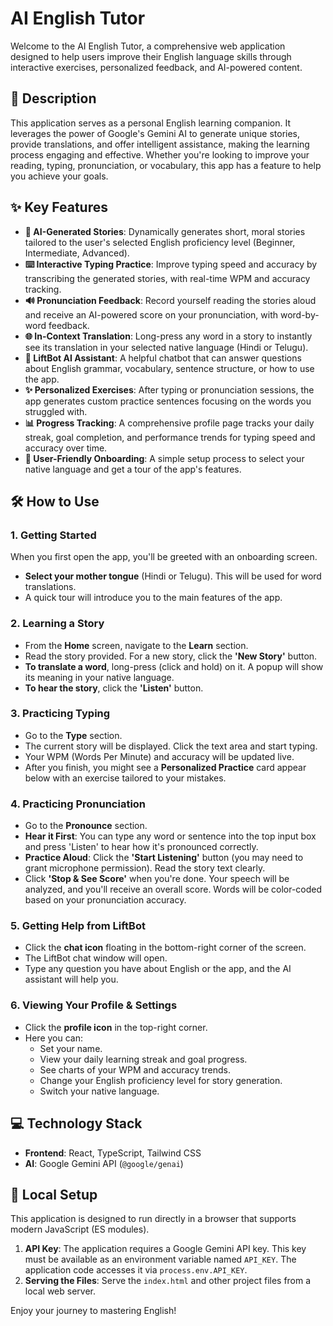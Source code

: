 # AI English Tutor

Welcome to the AI English Tutor, a comprehensive web application designed to help users improve their English language skills through interactive exercises, personalized feedback, and AI-powered content.

## 🚀 Description

This application serves as a personal English learning companion. It leverages the power of Google's Gemini AI to generate unique stories, provide translations, and offer intelligent assistance, making the learning process engaging and effective. Whether you're looking to improve your reading, typing, pronunciation, or vocabulary, this app has a feature to help you achieve your goals.

## ✨ Key Features

- **📖 AI-Generated Stories**: Dynamically generates short, moral stories tailored to the user's selected English proficiency level (Beginner, Intermediate, Advanced).
- **⌨️ Interactive Typing Practice**: Improve typing speed and accuracy by transcribing the generated stories, with real-time WPM and accuracy tracking.
- **🔊 Pronunciation Feedback**: Record yourself reading the stories aloud and receive an AI-powered score on your pronunciation, with word-by-word feedback.
- **🌐 In-Context Translation**: Long-press any word in a story to instantly see its translation in your selected native language (Hindi or Telugu).
- **🤖 LiftBot AI Assistant**: A helpful chatbot that can answer questions about English grammar, vocabulary, sentence structure, or how to use the app.
- **✨ Personalized Exercises**: After typing or pronunciation sessions, the app generates custom practice sentences focusing on the words you struggled with.
- **📊 Progress Tracking**: A comprehensive profile page tracks your daily streak, goal completion, and performance trends for typing speed and accuracy over time.
- **👋 User-Friendly Onboarding**: A simple setup process to select your native language and get a tour of the app's features.

## 🛠️ How to Use

### 1. Getting Started
When you first open the app, you'll be greeted with an onboarding screen.
- **Select your mother tongue** (Hindi or Telugu). This will be used for word translations.
- A quick tour will introduce you to the main features of the app.

### 2. Learning a Story
- From the **Home** screen, navigate to the **Learn** section.
- Read the story provided. For a new story, click the **'New Story'** button.
- **To translate a word**, long-press (click and hold) on it. A popup will show its meaning in your native language.
- **To hear the story**, click the **'Listen'** button.

### 3. Practicing Typing
- Go to the **Type** section.
- The current story will be displayed. Click the text area and start typing.
- Your WPM (Words Per Minute) and accuracy will be updated live.
- After you finish, you might see a **Personalized Practice** card appear below with an exercise tailored to your mistakes.

### 4. Practicing Pronunciation
- Go to the **Pronounce** section.
- **Hear it First**: You can type any word or sentence into the top input box and press 'Listen' to hear how it's pronounced correctly.
- **Practice Aloud**: Click the **'Start Listening'** button (you may need to grant microphone permission). Read the story text clearly.
- Click **'Stop & See Score'** when you're done. Your speech will be analyzed, and you'll receive an overall score. Words will be color-coded based on your pronunciation accuracy.

### 5. Getting Help from LiftBot
- Click the **chat icon** floating in the bottom-right corner of the screen.
- The LiftBot chat window will open.
- Type any question you have about English or the app, and the AI assistant will help you.

### 6. Viewing Your Profile & Settings
- Click the **profile icon** in the top-right corner.
- Here you can:
    - Set your name.
    - View your daily learning streak and goal progress.
    - See charts of your WPM and accuracy trends.
    - Change your English proficiency level for story generation.
    - Switch your native language.

## 💻 Technology Stack

- **Frontend**: React, TypeScript, Tailwind CSS
- **AI**: Google Gemini API (`@google/genai`)

## 🔧 Local Setup

This application is designed to run directly in a browser that supports modern JavaScript (ES modules).

1.  **API Key**: The application requires a Google Gemini API key. This key must be available as an environment variable named `API_KEY`. The application code accesses it via `process.env.API_KEY`.
2.  **Serving the Files**: Serve the `index.html` and other project files from a local web server.

Enjoy your journey to mastering English!
